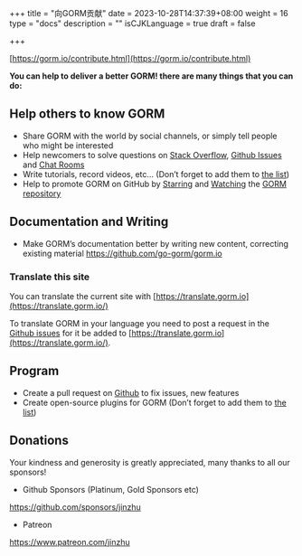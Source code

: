 +++
title = "向GORM贡献"
date = 2023-10-28T14:37:39+08:00
weight = 16
type = "docs"
description = ""
isCJKLanguage = true
draft = false

+++

[https://gorm.io/contribute.html](https://gorm.io/contribute.html)

**You can help to deliver a better GORM! there are many things that you can do:**

## Help others to know GORM

- Share GORM with the world by social channels, or simply tell people who might be interested
- Help newcomers to solve questions on [Stack Overflow](https://stackoverflow.com/questions/tagged/go-gorm), [Github Issues](https://github.com/go-gorm/gorm/issues) and [Chat Rooms](https://gorm.io/community.html#Chat)
- Write tutorials, record videos, etc… (Don’t forget to add them to [the list](https://gorm.io/community.html))
- Help to promote GORM on GitHub by [Starring](https://github.com/go-gorm/gorm/stargazers) and [Watching](https://github.com/go-gorm/gorm/watchers) the [GORM repository](https://github.com/go-gorm/gorm)

## Documentation and Writing

- Make GORM’s documentation better by writing new content, correcting existing material
  https://github.com/go-gorm/gorm.io

### Translate this site

You can translate the current site with [https://translate.gorm.io](https://translate.gorm.io/)

To translate GORM in your language you need to post a request in the [Github issues](https://github.com/go-gorm/gorm.io/issues) for it be added to [https://translate.gorm.io](https://translate.gorm.io/).

## Program

- Create a pull request on [Github](https://github.com/go-gorm/gorm) to fix issues, new features
- Create open-source plugins for GORM (Don’t forget to add them to [the list](https://gorm.io/community.html#Open-Sources))

## Donations

Your kindness and generosity is greatly appreciated, many thanks to all our sponsors!

- Github Sponsors (Platinum, Gold Sponsors etc)

https://github.com/sponsors/jinzhu

- Patreon

https://www.patreon.com/jinzhu